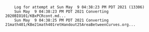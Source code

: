         Log for attempt at Sun May  9 04:38:23 PM PDT 2021 (13306)
        Sun May  9 04:38:23 PM PDT 2021 Converting 2020BIO101/KBxPCRcont.md...
        Sun May  9 04:38:25 PM PDT 2021 Converting 21math401/KBe21math401retHandout25AreaBetweenCurves.org...
